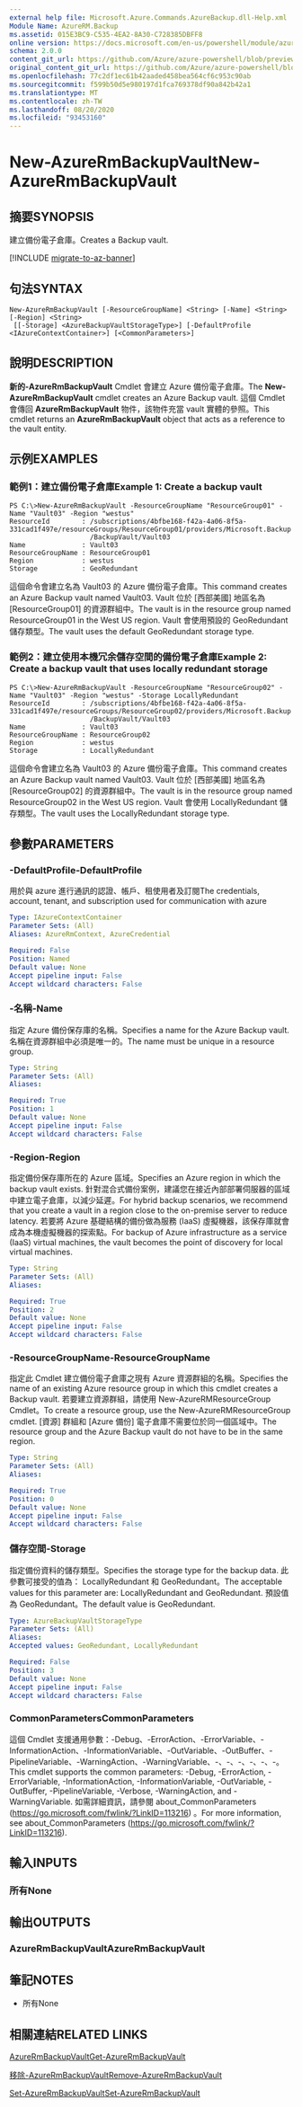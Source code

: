 ```yaml
---
external help file: Microsoft.Azure.Commands.AzureBackup.dll-Help.xml
Module Name: AzureRM.Backup
ms.assetid: 015E3BC9-C535-4EA2-8A30-C728385DBFF8
online version: https://docs.microsoft.com/en-us/powershell/module/azurerm.backup/new-azurermbackupvault
schema: 2.0.0
content_git_url: https://github.com/Azure/azure-powershell/blob/preview/src/ResourceManager/AzureBackup/Commands.AzureBackup/help/New-AzureRmBackupVault.md
original_content_git_url: https://github.com/Azure/azure-powershell/blob/preview/src/ResourceManager/AzureBackup/Commands.AzureBackup/help/New-AzureRmBackupVault.md
ms.openlocfilehash: 77c2df1ec61b42aaded458bea564cf6c953c90ab
ms.sourcegitcommit: f599b50d5e980197d1fca769378df90a842b42a1
ms.translationtype: MT
ms.contentlocale: zh-TW
ms.lasthandoff: 08/20/2020
ms.locfileid: "93453160"
---
```

# <span data-ttu-id="78856-101">New-AzureRmBackupVault</span><span class="sxs-lookup"><span data-stu-id="78856-101">New-AzureRmBackupVault</span></span>

## <span data-ttu-id="78856-102">摘要</span><span class="sxs-lookup"><span data-stu-id="78856-102">SYNOPSIS</span></span>
<span data-ttu-id="78856-103">建立備份電子倉庫。</span><span class="sxs-lookup"><span data-stu-id="78856-103">Creates a Backup vault.</span></span>

[!INCLUDE [migrate-to-az-banner](../../includes/migrate-to-az-banner.md)]

## <span data-ttu-id="78856-104">句法</span><span class="sxs-lookup"><span data-stu-id="78856-104">SYNTAX</span></span>

```
New-AzureRmBackupVault [-ResourceGroupName] <String> [-Name] <String> [-Region] <String>
 [[-Storage] <AzureBackupVaultStorageType>] [-DefaultProfile <IAzureContextContainer>] [<CommonParameters>]
```

## <span data-ttu-id="78856-105">說明</span><span class="sxs-lookup"><span data-stu-id="78856-105">DESCRIPTION</span></span>
<span data-ttu-id="78856-106">**新的-AzureRmBackupVault** Cmdlet 會建立 Azure 備份電子倉庫。</span><span class="sxs-lookup"><span data-stu-id="78856-106">The **New-AzureRmBackupVault** cmdlet creates an Azure Backup vault.</span></span>
<span data-ttu-id="78856-107">這個 Cmdlet 會傳回 **AzureRmBackupVault** 物件，該物件充當 vault 實體的參照。</span><span class="sxs-lookup"><span data-stu-id="78856-107">This cmdlet returns an **AzureRmBackupVault** object that acts as a reference to the vault entity.</span></span>

## <span data-ttu-id="78856-108">示例</span><span class="sxs-lookup"><span data-stu-id="78856-108">EXAMPLES</span></span>

### <span data-ttu-id="78856-109">範例1：建立備份電子倉庫</span><span class="sxs-lookup"><span data-stu-id="78856-109">Example 1: Create a backup vault</span></span>
```
PS C:\>New-AzureRmBackupVault -ResourceGroupName "ResourceGroup01" -Name "Vault03" -Region "westus"
ResourceId        : /subscriptions/4bfbe168-f42a-4a06-8f5a-331cad1f497e/resourceGroups/ResourceGroup01/providers/Microsoft.Backup
                    /BackupVault/Vault03
Name              : Vault03
ResourceGroupName : ResourceGroup01
Region            : westus
Storage           : GeoRedundant
```

<span data-ttu-id="78856-110">這個命令會建立名為 Vault03 的 Azure 備份電子倉庫。</span><span class="sxs-lookup"><span data-stu-id="78856-110">This command creates an Azure Backup vault named Vault03.</span></span>
<span data-ttu-id="78856-111">Vault 位於 [西部美國] 地區名為 [ResourceGroup01] 的資源群組中。</span><span class="sxs-lookup"><span data-stu-id="78856-111">The vault is in the resource group named ResourceGroup01 in the West US region.</span></span>
<span data-ttu-id="78856-112">Vault 會使用預設的 GeoRedundant 儲存類型。</span><span class="sxs-lookup"><span data-stu-id="78856-112">The vault uses the default GeoRedundant storage type.</span></span>

### <span data-ttu-id="78856-113">範例2：建立使用本機冗余儲存空間的備份電子倉庫</span><span class="sxs-lookup"><span data-stu-id="78856-113">Example 2: Create a backup vault that uses locally redundant storage</span></span>
```
PS C:\>New-AzureRmBackupVault -ResourceGroupName "ResourceGroup02" -Name "Vault03" -Region "westus" -Storage LocallyRedundant
ResourceId        : /subscriptions/4bfbe168-f42a-4a06-8f5a-331cad1f497e/resourceGroups/ResourceGroup02/providers/Microsoft.Backup
                    /BackupVault/Vault03
Name              : Vault03
ResourceGroupName : ResourceGroup02
Region            : westus
Storage           : LocallyRedundant
```

<span data-ttu-id="78856-114">這個命令會建立名為 Vault03 的 Azure 備份電子倉庫。</span><span class="sxs-lookup"><span data-stu-id="78856-114">This command creates an Azure Backup vault named Vault03.</span></span>
<span data-ttu-id="78856-115">Vault 位於 [西部美國] 地區名為 [ResourceGroup02] 的資源群組中。</span><span class="sxs-lookup"><span data-stu-id="78856-115">The vault is in the resource group named ResourceGroup02 in the West US region.</span></span>
<span data-ttu-id="78856-116">Vault 會使用 LocallyRedundant 儲存類型。</span><span class="sxs-lookup"><span data-stu-id="78856-116">The vault uses the LocallyRedundant storage type.</span></span>

## <span data-ttu-id="78856-117">參數</span><span class="sxs-lookup"><span data-stu-id="78856-117">PARAMETERS</span></span>

### <span data-ttu-id="78856-118">-DefaultProfile</span><span class="sxs-lookup"><span data-stu-id="78856-118">-DefaultProfile</span></span>
<span data-ttu-id="78856-119">用於與 azure 進行通訊的認證、帳戶、租使用者及訂閱</span><span class="sxs-lookup"><span data-stu-id="78856-119">The credentials, account, tenant, and subscription used for communication with azure</span></span>

```yaml
Type: IAzureContextContainer
Parameter Sets: (All)
Aliases: AzureRmContext, AzureCredential

Required: False
Position: Named
Default value: None
Accept pipeline input: False
Accept wildcard characters: False
```

### <span data-ttu-id="78856-120">-名稱</span><span class="sxs-lookup"><span data-stu-id="78856-120">-Name</span></span>
<span data-ttu-id="78856-121">指定 Azure 備份保存庫的名稱。</span><span class="sxs-lookup"><span data-stu-id="78856-121">Specifies a name for the Azure Backup vault.</span></span>
<span data-ttu-id="78856-122">名稱在資源群組中必須是唯一的。</span><span class="sxs-lookup"><span data-stu-id="78856-122">The name must be unique in a resource group.</span></span>

```yaml
Type: String
Parameter Sets: (All)
Aliases: 

Required: True
Position: 1
Default value: None
Accept pipeline input: False
Accept wildcard characters: False
```

### <span data-ttu-id="78856-123">-Region</span><span class="sxs-lookup"><span data-stu-id="78856-123">-Region</span></span>
<span data-ttu-id="78856-124">指定備份保存庫所在的 Azure 區域。</span><span class="sxs-lookup"><span data-stu-id="78856-124">Specifies an Azure region in which the backup vault exists.</span></span>
<span data-ttu-id="78856-125">針對混合式備份案例，建議您在接近內部部署伺服器的區域中建立電子倉庫，以減少延遲。</span><span class="sxs-lookup"><span data-stu-id="78856-125">For hybrid backup scenarios, we recommend that you create a vault in a region close to the on-premise server to reduce latency.</span></span>
<span data-ttu-id="78856-126">若要將 Azure 基礎結構的備份做為服務 (IaaS) 虛擬機器，該保存庫就會成為本機虛擬機器的探索點。</span><span class="sxs-lookup"><span data-stu-id="78856-126">For backup of Azure infrastructure as a service (IaaS) virtual machines, the vault becomes the point of discovery for local virtual machines.</span></span>

```yaml
Type: String
Parameter Sets: (All)
Aliases: 

Required: True
Position: 2
Default value: None
Accept pipeline input: False
Accept wildcard characters: False
```

### <span data-ttu-id="78856-127">-ResourceGroupName</span><span class="sxs-lookup"><span data-stu-id="78856-127">-ResourceGroupName</span></span>
<span data-ttu-id="78856-128">指定此 Cmdlet 建立備份電子倉庫之現有 Azure 資源群組的名稱。</span><span class="sxs-lookup"><span data-stu-id="78856-128">Specifies the name of an existing Azure resource group in which this cmdlet creates a Backup vault.</span></span>
<span data-ttu-id="78856-129">若要建立資源群組，請使用 New-AzureRMResourceGroup Cmdlet。</span><span class="sxs-lookup"><span data-stu-id="78856-129">To create a resource group, use the New-AzureRMResourceGroup cmdlet.</span></span>
<span data-ttu-id="78856-130">[資源] 群組和 [Azure 備份] 電子倉庫不需要位於同一個區域中。</span><span class="sxs-lookup"><span data-stu-id="78856-130">The resource group and the Azure Backup vault do not have to be in the same region.</span></span>

```yaml
Type: String
Parameter Sets: (All)
Aliases: 

Required: True
Position: 0
Default value: None
Accept pipeline input: False
Accept wildcard characters: False
```

### <span data-ttu-id="78856-131">儲存空間</span><span class="sxs-lookup"><span data-stu-id="78856-131">-Storage</span></span>
<span data-ttu-id="78856-132">指定備份資料的儲存類型。</span><span class="sxs-lookup"><span data-stu-id="78856-132">Specifies the storage type for the backup data.</span></span>
<span data-ttu-id="78856-133">此參數可接受的值為： LocallyRedundant 和 GeoRedundant。</span><span class="sxs-lookup"><span data-stu-id="78856-133">The acceptable values for this parameter are: LocallyRedundant and GeoRedundant.</span></span>
<span data-ttu-id="78856-134">預設值為 GeoRedundant。</span><span class="sxs-lookup"><span data-stu-id="78856-134">The default value is GeoRedundant.</span></span>

```yaml
Type: AzureBackupVaultStorageType
Parameter Sets: (All)
Aliases: 
Accepted values: GeoRedundant, LocallyRedundant

Required: False
Position: 3
Default value: None
Accept pipeline input: False
Accept wildcard characters: False
```

### <span data-ttu-id="78856-135">CommonParameters</span><span class="sxs-lookup"><span data-stu-id="78856-135">CommonParameters</span></span>
<span data-ttu-id="78856-136">這個 Cmdlet 支援通用參數：-Debug、-ErrorAction、-ErrorVariable、-InformationAction、-InformationVariable、-OutVariable、-OutBuffer、-PipelineVariable、-WarningAction、-WarningVariable、-、-、-、-、-、-。</span><span class="sxs-lookup"><span data-stu-id="78856-136">This cmdlet supports the common parameters: -Debug, -ErrorAction, -ErrorVariable, -InformationAction, -InformationVariable, -OutVariable, -OutBuffer, -PipelineVariable, -Verbose, -WarningAction, and -WarningVariable.</span></span> <span data-ttu-id="78856-137">如需詳細資訊，請參閱 about_CommonParameters (https://go.microsoft.com/fwlink/?LinkID=113216) 。</span><span class="sxs-lookup"><span data-stu-id="78856-137">For more information, see about_CommonParameters (https://go.microsoft.com/fwlink/?LinkID=113216).</span></span>

## <span data-ttu-id="78856-138">輸入</span><span class="sxs-lookup"><span data-stu-id="78856-138">INPUTS</span></span>

### <span data-ttu-id="78856-139">所有</span><span class="sxs-lookup"><span data-stu-id="78856-139">None</span></span>

## <span data-ttu-id="78856-140">輸出</span><span class="sxs-lookup"><span data-stu-id="78856-140">OUTPUTS</span></span>

### <span data-ttu-id="78856-141">AzureRmBackupVault</span><span class="sxs-lookup"><span data-stu-id="78856-141">AzureRmBackupVault</span></span>

## <span data-ttu-id="78856-142">筆記</span><span class="sxs-lookup"><span data-stu-id="78856-142">NOTES</span></span>
* <span data-ttu-id="78856-143">所有</span><span class="sxs-lookup"><span data-stu-id="78856-143">None</span></span>

## <span data-ttu-id="78856-144">相關連結</span><span class="sxs-lookup"><span data-stu-id="78856-144">RELATED LINKS</span></span>

[<span data-ttu-id="78856-145">AzureRmBackupVault</span><span class="sxs-lookup"><span data-stu-id="78856-145">Get-AzureRmBackupVault</span></span>](./Get-AzureRmBackupVault.md)

[<span data-ttu-id="78856-146">移除-AzureRmBackupVault</span><span class="sxs-lookup"><span data-stu-id="78856-146">Remove-AzureRmBackupVault</span></span>](./Remove-AzureRmBackupVault.md)

[<span data-ttu-id="78856-147">Set-AzureRmBackupVault</span><span class="sxs-lookup"><span data-stu-id="78856-147">Set-AzureRmBackupVault</span></span>](./Set-AzureRmBackupVault.md)


